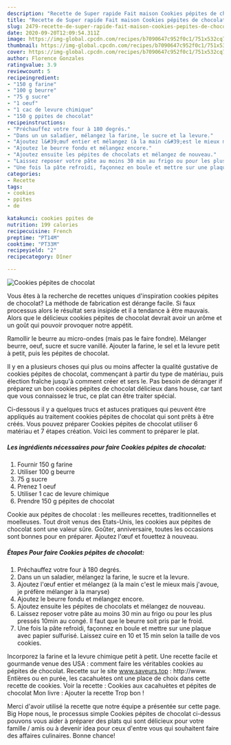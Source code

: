 ```yaml
---
description: "Recette de Super rapide Fait maison Cookies pépites de chocolat"
title: "Recette de Super rapide Fait maison Cookies pépites de chocolat"
slug: 2479-recette-de-super-rapide-fait-maison-cookies-pepites-de-chocolat
date: 2020-09-20T12:09:54.311Z
image: https://img-global.cpcdn.com/recipes/b7090647c952f0c1/751x532cq70/cookies-pepites-de-chocolat-photo-principale-de-la-recette.jpg
thumbnail: https://img-global.cpcdn.com/recipes/b7090647c952f0c1/751x532cq70/cookies-pepites-de-chocolat-photo-principale-de-la-recette.jpg
cover: https://img-global.cpcdn.com/recipes/b7090647c952f0c1/751x532cq70/cookies-pepites-de-chocolat-photo-principale-de-la-recette.jpg
author: Florence Gonzales
ratingvalue: 3.9
reviewcount: 5
recipeingredient:
- "150 g farine"
- "100 g beurre"
- "75 g sucre"
- "1 oeuf"
- "1 cac de levure chimique"
- "150 g ppites de chocolat"
recipeinstructions:
- "Préchauffez votre four à 180 degrés."
- "Dans un un saladier, mélangez la farine, le sucre et la levure."
- "Ajoutez l&#39;œuf entier et mélangez (à la main c&#39;est le mieux mais j&#39;avoue, je préfère mélanger à la maryse)"
- "Ajoutez le beurre fondu et mélangez encore."
- "Ajoutez ensuite les pépites de chocolats et mélangez de nouveau."
- "Laissez reposer votre pâte au moins 30 min au frigo ou pour les plus pressés 10min au congé. Il faut que le beurre soit pris par le froid."
- "Une fois la pâte refroidi, façonnez en boule et mettre sur une plaque avec papier sulfurisé. Laissez cuire en 10 et 15 min selon la taille de vos cookies."
categories:
- Recette
tags:
- cookies
- ppites
- de

katakunci: cookies ppites de 
nutrition: 199 calories
recipecuisine: French
preptime: "PT14M"
cooktime: "PT33M"
recipeyield: "2"
recipecategory: Dîner

---
```



![Cookies pépites de chocolat](https://img-global.cpcdn.com/recipes/b7090647c952f0c1/751x532cq70/cookies-pepites-de-chocolat-photo-principale-de-la-recette.jpg)

Vous êtes à la recherche de recettes uniques d'inspiration cookies pépites de chocolat? La méthode de fabrication est dérange facile. Si faux processus alors le résultat sera insipide et il a tendance à être mauvais. Alors que le délicieux cookies pépites de chocolat devrait avoir un arôme et un goût qui pouvoir provoquer notre appétit.

Ramollir le beurre au micro-ondes (mais pas le faire fondre). Mélanger beurre, oeuf, sucre et sucre vanillé. Ajouter la farine, le sel et la levure petit à petit, puis les pépites de chocolat.

Il y en a plusieurs choses qui plus ou moins affecter la qualité gustative de cookies pépites de chocolat, commençant à partir du type de matériau, puis élection fraîche jusqu'à comment créer et sers le. Pas besoin de déranger if préparez un bon cookies pépites de chocolat délicieux dans house, car tant que vous connaissez le truc, ce plat can être traiter spécial.


Ci-dessous il y a quelques trucs et astuces pratiques qui peuvent être appliqués au traitement cookies pépites de chocolat qui sont prêts à être créés. Vous pouvez préparer Cookies pépites de chocolat utiliser 6 matériau et 7 étapes création. Voici les comment to préparer le plat.

<!--inarticleads1-->

##### Les ingrédients nécessaires pour faire Cookies pépites de chocolat:

1. Fournir 150 g farine
1. Utiliser 100 g beurre
1.  75 g sucre
1. Prenez 1 oeuf
1. Utiliser 1 cac de levure chimique
1. Prendre 150 g pépites de chocolat


Cookie aux pépites de chocolat : les meilleures recettes, traditionnelles et moelleuses. Tout droit venus des Etats-Unis, les cookies aux pépites de chocolat sont une valeur sûre. Goûter, anniversaire, toutes les occasions sont bonnes pour en préparer. Ajoutez l&#39;œuf et fouettez à nouveau. 

<!--inarticleads2-->

##### Étapes Pour faire Cookies pépites de chocolat:

1. Préchauffez votre four à 180 degrés.
1. Dans un un saladier, mélangez la farine, le sucre et la levure.
1. Ajoutez l&#39;œuf entier et mélangez (à la main c&#39;est le mieux mais j&#39;avoue, je préfère mélanger à la maryse)
1. Ajoutez le beurre fondu et mélangez encore.
1. Ajoutez ensuite les pépites de chocolats et mélangez de nouveau.
1. Laissez reposer votre pâte au moins 30 min au frigo ou pour les plus pressés 10min au congé. Il faut que le beurre soit pris par le froid.
1. Une fois la pâte refroidi, façonnez en boule et mettre sur une plaque avec papier sulfurisé. Laissez cuire en 10 et 15 min selon la taille de vos cookies.


Incorporez la farine et la levure chimique petit à petit. Une recette facile et gourmande venue des USA : comment faire les véritables cookies au pépites de chocolat. Recette sur le site www.saveurs.top : http://www. Entières ou en purée, les cacahuètes ont une place de choix dans cette recette de cookies. Voir la recette : Cookies aux cacahuètes et pépites de chocolat Mon livre : Ajouter la recette Trop bon ! 


Merci d'avoir utilisé la recette que notre équipe a présentée sur cette page. Big Hope nous, le processus simple Cookies pépites de chocolat ci-dessus pouvons vous aider à préparer des plats qui sont délicieux pour votre famille / amis ou à devenir idea pour ceux d'entre vous qui souhaitent faire des affaires culinaires. Bonne chance!
